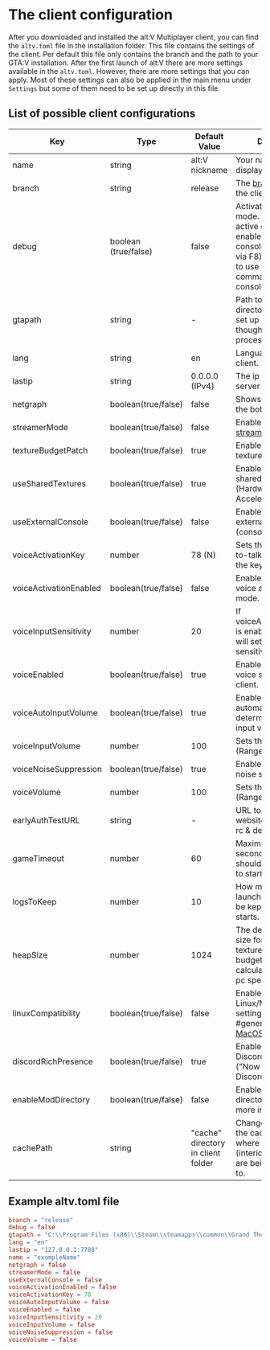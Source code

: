 # The client configuration

After you downloaded and installed the alt:V Multiplayer client, you can find the `altv.toml` file in the installation folder. This file contains the settings of the client. Per default this file only contains the branch and the path to your GTA:V installation. After the first launch of alt:V there are more settings available in the `altv.toml`. However, there are more settings that you can apply. Most of these settings can also be applied in the main menu under `Settings` but some of them need to be set up directly in this file.

## List of possible client configurations

| Key                       | Type                  | Default Value        | Description                                                                                                                                                                                                                               |
| ---                       | ---                   | ---                  |-------------------------------------------------------------------------------------------------------------------------------------------------------------------------------------------------------------------------------------------|
|   name                    |   string              |   alt:V nickname     | Your name that is displayed on a server.                                                                                                                                                                                                  |
|   branch                  |   string              |   release            | The [branch](~/articles/branches.md) on which the client will work.                                                                                                                                                                       | 
|   debug                   |   boolean (true/false)|   false              | Activates the debug mode. For example, a active debug mode enables the debug-console (accessible via F8) and allows you to use the `reconnect` command in the console.                                                                    |
|   gtapath                 |   string              |   -                  | Path to your GTA5 directory. Usually, it is set up automatically thought the installation process.                                                                                                                                        |
|   lang                    |   string              |   en                 | Language of your client.                                                                                                                                                                                                                  |
|   lastip                  |   string              |   0.0.0.0 (IPv4)     | The ip of the last server you played on.                                                                                                                                                                                                  |
|   netgraph                |   boolean(true/false) |   false              | Shows a netgraph on the bottom left.                                                                                                                                                                                                      |
|   streamerMode            |   boolean(true/false) |   false              | Enables or disables the [streamer mode](~/articles/streamermode.md).                                                                                                                                                                      |
|   textureBudgetPatch      |   boolean(true/false) |   true               | Enable or disable the texture budget patch                                                                                                                                                                                                |
|   useSharedTextures       |   boolean(true/false) |   true               | Enable or disable the shared textures (Hardware Acceleration for CEF)                                                                                                                                                                     |
|   useExternalConsole      |   boolean(true/false) |   false              | Enables or disables the external console (console popout).                                                                                                                                                                                |
|   voiceActivationKey      |   number              |   78 (N)             | Sets the key for Push-to-talk. You can get the key code [here](https://keycode.info/).                                                                                                                                                    |
|   voiceActivationEnabled  |   boolean(true/false) |   false              | Enables or disables the voice activity input mode.                                                                                                                                                                                        |
|   voiceInputSensitivity   |   number              |   20                 | If voiceActivationEnabled is enabled, this option will set the required sensitivity.                                                                                                                                                      |
|   voiceEnabled            |   boolean(true/false) |   true               | Enables or disables the voice system for the client.                                                                                                                                                                                      |
|   voiceAutoInputVolume    |   boolean(true/false) |   true               | Enables or disables the automatic determination of the input volume.                                                                                                                                                                      |
|   voiceInputVolume        |   number              |   100                | Sets the input volume (Range: 0 - 200).                                                                                                                                                                                                   |
|   voiceNoiseSuppression   |   boolean(true/false) |   true               | Enables or disables the noise suppression.                                                                                                                                                                                                |
|   voiceVolume             |   number              |   100                | Sets the output volume (Range: 0 - 200).                                                                                                                                                                                                  |
|   earlyAuthTestURL        |   string              |   -                  | URL to your early auth website. Only usable in rc & dev branch.                                                                                                                                                                           |
|   gameTimeout             |   number              |   60                 | Maximum time (in seconds) the launcher should wait for GTA V to start.                                                                                                                                                                    |
|   logsToKeep              |   number              |   10                 | How many client & launcher logs should be kept until rotation starts.                                                                                                                                                                     |
|   heapSize                |   number              |   1024               | The default memory size for the texture/asset VRAM budget limit (auto calculated from your pc specs)                                                                                                                                      |
|   linuxCompatibility      |   boolean(true/false) |   false              | Enable or disables Linux/MacOS related settings (See Discord #general [Linux](https://discord.com/channels/371265202378899476/988474811258908702) & [MacOS](https://discord.com/channels/371265202378899476/1105208952091840612) Threads) |
|   discordRichPresence     |   boolean(true/false) |   true               | Enable or Disable the Discord Rich Presence ("Now Playing" alt:V in Discord user profile)                                                                                                                                                 |
|   enableModDirectory      |   boolean(true/false) |   false              | Enables the mod directory. See [here](~/articles/troubleshooting/client-mods.md) for more info.                                                                                                                                           |
|   cachePath      |   string |   "cache" directory in client folder             | Changes location of the cache directory where server assets (interiors, scripts, etc.) are being downloaded to.                                                                                                                                           |
## Example altv.toml file

```toml
branch = "release"
debug = false
gtapath = "C:\\Program Files (x86)\\Steam\\steamapps\\common\\Grand Theft Auto V"
lang = "en"
lastip = "127.0.0.1:7788"
name = "exampleName"
netgraph = false
streamerMode = false
useExternalConsole = false
voiceActivationEnabled = false
voiceActivationKey = 78
voiceAutoInputVolume = false
voiceEnabled = false
voiceInputSensitivity = 20
voiceInputVolume = false
voiceNoiseSuppression = false
voiceVolume = false
```
